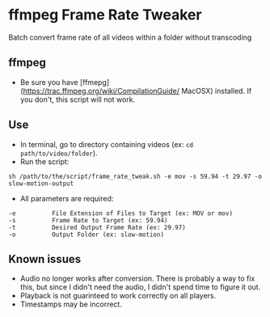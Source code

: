 # ffmpeg Frame Rate Tweaker
Batch convert frame rate of all videos within a folder without transcoding
## ffmpeg
* Be sure you have [ffmepg](https://trac.ffmpeg.org/wiki/CompilationGuide/
MacOSX) installed. If you don't, this script will not work.
## Use
* In terminal, go to directory containing videos (ex: `cd path/to/video/folder`).
* Run the script:
~~~
sh /path/to/the/script/frame_rate_tweak.sh -e mov -s 59.94 -t 29.97 -o slow-motion-output
~~~
* All parameters are required:
~~~
-e          File Extension of Files to Target (ex: MOV or mov)
-s          Frame Rate to Target (ex: 59.94)
-t          Desired Output Frame Rate (ex: 29.97)
-o          Output Folder (ex: slow-motion)
~~~
## Known issues
* Audio no longer works after conversion. There is probably a way to fix this, but since I didn't need the audio, I didn't spend time to figure it out.
* Playback is not guarinteed to work correctly on all players.
* Timestamps may be incorrect.